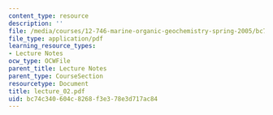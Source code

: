 ```yaml
---
content_type: resource
description: ''
file: /media/courses/12-746-marine-organic-geochemistry-spring-2005/bc74c340604c8268f3e378e3d717ac84_lecture_02.pdf
file_type: application/pdf
learning_resource_types:
- Lecture Notes
ocw_type: OCWFile
parent_title: Lecture Notes
parent_type: CourseSection
resourcetype: Document
title: lecture_02.pdf
uid: bc74c340-604c-8268-f3e3-78e3d717ac84
---
```

